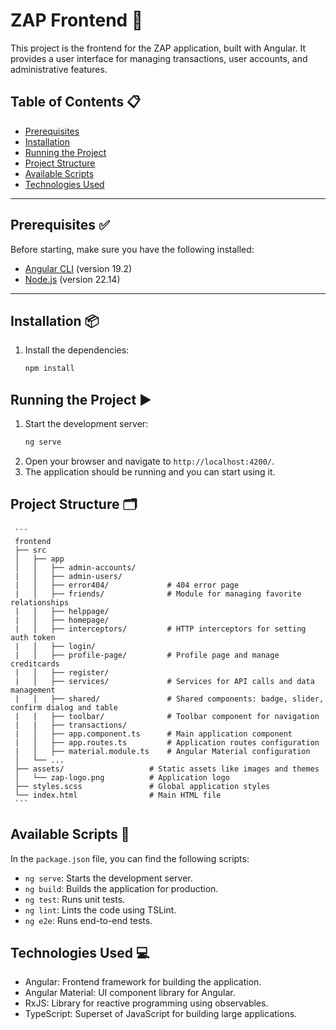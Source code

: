 # ZAP Frontend 🚀

This project is the frontend for the ZAP application, built with Angular. It provides a user interface for managing transactions, user accounts, and administrative features.

## Table of Contents 📋

- [Prerequisites](#prerequisites)
- [Installation](#installation)
- [Running the Project](#running-the-project)
- [Project Structure](#project-structure)
- [Available Scripts](#available-scripts)
- [Technologies Used](#technologies-used)

---

## Prerequisites ✅

Before starting, make sure you have the following installed:

- [Angular CLI](https://angular.io/cli) (version 19.2)
- [Node.js](https://nodejs.org/) (version 22.14)

---

## Installation 📦

1. Install the dependencies:
   ```bash
   npm install
   ```

## Running the Project ▶️

1. Start the development server:
   ```bash
   ng serve
   ```
2. Open your browser and navigate to `http://localhost:4200/`.
3. The application should be running and you can start using it.

## Project Structure 🗂️

     ```
     frontend
     ├── src
     │   ├── app
     │   │   ├── admin-accounts/
     |   │   ├── admin-users/
     |   │   ├── error404/             # 404 error page
     |   │   ├── friends/              # Module for managing favorite relationships
     |   │   ├── helppage/
     |   │   ├── homepage/
     |   │   ├── interceptors/         # HTTP interceptors for setting auth token
     |   │   ├── login/
     |   │   ├── profile-page/         # Profile page and manage creditcards
     |   │   ├── register/
     |   │   ├── services/             # Services for API calls and data management
     |   │   ├── shared/               # Shared components: badge, slider, confirm dialog and table
     |   |   ├── toolbar/              # Toolbar component for navigation
     |   |   ├── transactions/
     |   │   ├── app.component.ts      # Main application component
     |   │   ├── app.routes.ts         # Application routes configuration
     |   │   ├── material.module.ts    # Angular Material configuration
     │   └── ...
     ├── assets/                   # Static assets like images and themes
     │   └── zap-logo.png          # Application logo
     ├── styles.scss               # Global application styles
     └── index.html                # Main HTML file
     ```

## Available Scripts 📜

In the `package.json` file, you can find the following scripts:

- `ng serve`: Starts the development server.
- `ng build`: Builds the application for production.
- `ng test`: Runs unit tests.
- `ng lint`: Lints the code using TSLint.
- `ng e2e`: Runs end-to-end tests.

## Technologies Used 💻

- Angular: Frontend framework for building the application.
- Angular Material: UI component library for Angular.
- RxJS: Library for reactive programming using observables.
- TypeScript: Superset of JavaScript for building large applications.
